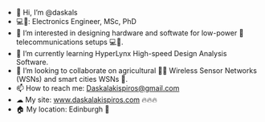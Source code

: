 - 👋 Hi, I’m @daskals 
- 💻👷: Electronics Engineer, MSc, PhD 
- 👀 I’m interested in designing hardware and softwate for low-power 🔋 telecommunications setups 💻📡.
- 🌱 I’m currently learning HyperLynx High-speed Design Analysis Software.
- 💞️ I’m looking to collaborate on agricultural 🧑‍🌾 Wireless Sensor Networks (WSNs) and smart cities WSNs 🌁.
- 📫 How to reach me: Daskalakispiros@gmail.com
- ☁ My site: www.daskalakispiros.com 🔥🔥🔥
- 🏠 My location: Edinburgh 🏰

<!---
daskals/daskals is a ✨ special ✨ repository because its `README.md` (this file) appears on your GitHub profile.
You can click the Preview link to take a look at your changes.
--->
